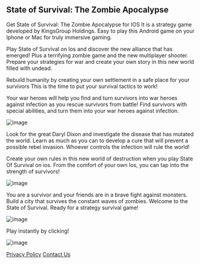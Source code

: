 ## State of Survival: The Zombie Apocalypse

Get State of Survival: The Zombie Apocalypse for IOS
It is a strategy game developed by KingsGroup Holdings. Easy to play this Android game on your Iphone or Mac for truly immersive gaming.

<center><div id="interact-62361c4c0694ed00188b1c87"></div><script>var app_62361c4c0694ed00188b1c87;(function(d, t){var s=d.createElement(t),options={"appId":"62361c4c0694ed00188b1c87","width":"800","height":"800","async":true,"host":"quiz.tryinteract.com","no_cover":true,"redirect_host":true, "footer":"show"};s.src='https://i.tryinteract.com/embed/app.js';s.onload=s.onreadystatechange=function(){var rs=this.readyState;if(rs)if(rs!='complete')if(rs!='loaded')return;try{app_62361c4c0694ed00188b1c87=new InteractApp();app_62361c4c0694ed00188b1c87.initialize(options);app_62361c4c0694ed00188b1c87.display();}catch(e){}};var scr=d.getElementsByTagName(t)[0],par=scr.parentNode;par.insertBefore(s,scr);})(document,'script');</script></center>

Play State of Survival on Ios and discover the new alliance that has emerged! Plus a terrifying zombie game and the new multiplayer shooter. Prepare your strategies for war and create your own story in this new world filled with undead.

Rebuild humanity by creating your own settlement in a safe place for your survivors This is the time to put your survival tactics to work!


Your war heroes will help you find and turn survivors into war heroes against infection as you rescue survivors from battle! Find survivors with special abilities, and turn them into your war heroes against infection.

![image](https://play-lh.googleusercontent.com/U7y-bJS4vTC4qmOs_aEyLRmhVv-sXyIBhX3D0qNio17bRVzy6czbG1rgL0XN5myHshg=w1920-h912-rw)

Look for the great Daryl Dixon and investigate the disease that has mutated the world. Learn as much as you can to develop a cure that will prevent a possible rebel invasion. Whoever controls the infection will rule the world!


Create your own rules in this new world of destruction when you play State Of Survival on ios. From the comfort of your own Ios, you can tap into the strength of survivors!

![image](https://play-lh.googleusercontent.com/1QB2Am1_U0f42MkEJegV0iRXPDa2aIeptPufamvGM-XtCOKzQqpJTX3Lz035MM6jEXqu=w1920-h912-rw)

You are a survivor and your friends are in a brave fight against monsters. Build a city that survives the constant waves of zombies. Welcome to the State of Survival. Ready for a strategy survival game!

![image](https://play-lh.googleusercontent.com/GtWCYInIr4D50551ISk-bC51NQ-c5irK4vN8m6kTjPcz4xyLEpbWME9FKk-0pTVw4JY7=w1920-h912-rw)

Play instantly by clicking!

![image](https://play-lh.googleusercontent.com/bMD0SQ4XYsobnE09xG-E72zu9RqGjAEpni5bD7qPfipVtsiaQjV3ASwioW5RJDg3Z4w=w1920-h912-rw)

<center><div id="interact-623627ff0d7eba0018628fca"></div><script>var app_623627ff0d7eba0018628fca;(function(d, t){var s=d.createElement(t),options={"appId":"623627ff0d7eba0018628fca","width":"800","height":"800","async":true,"host":"quiz.tryinteract.com","no_cover":true,"redirect_host":true, "footer":"show"};s.src='https://i.tryinteract.com/embed/app.js';s.onload=s.onreadystatechange=function(){var rs=this.readyState;if(rs)if(rs!='complete')if(rs!='loaded')return;try{app_623627ff0d7eba0018628fca=new InteractApp();app_623627ff0d7eba0018628fca.initialize(options);app_623627ff0d7eba0018628fca.display();}catch(e){}};var scr=d.getElementsByTagName(t)[0],par=scr.parentNode;par.insertBefore(s,scr);})(document,'script');</script> </center>

[Privacy Policy](https://app-downloaded.com/privacy-policy/) [Contact Us](https://app-downloaded.com/privacy-policy/)
